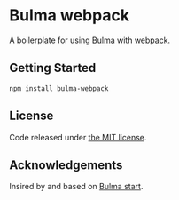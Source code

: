 # Bulma webpack

A boilerplate for using [Bulma](https://bulma.io/) with [webpack](https://webpack.js.org/).

## Getting Started

```
npm install bulma-webpack
```

## License

Code released under [the MIT license](https://github.com/connordougherty/bulma-webpack/blob/master/LICENSE).

## Acknowledgements

Insired by and based on [Bulma start](https://bulma.io/bulma-start/).